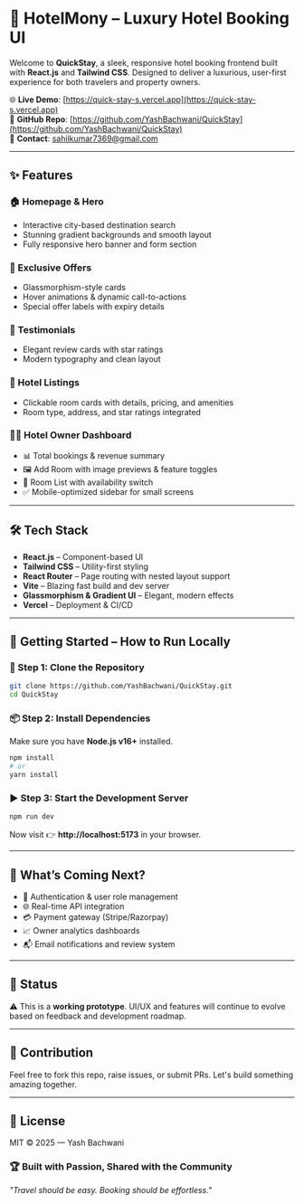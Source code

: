 # 🚀 HotelMony – Luxury Hotel Booking UI

Welcome to **QuickStay**, a sleek, responsive hotel booking frontend built with **React.js** and **Tailwind CSS**. Designed to deliver a luxurious, user-first experience for both travelers and property owners.

🌐 **Live Demo**: [https://quick-stay-s.vercel.app](https://quick-stay-s.vercel.app)  
📂 **GitHub Repo**: [https://github.com/YashBachwani/QuickStay](https://github.com/YashBachwani/QuickStay)  
📧 **Contact**: sahilkumar7369@gmail.com

---

## ✨ Features

### 🏠 Homepage & Hero
- Interactive city-based destination search
- Stunning gradient backgrounds and smooth layout
- Fully responsive hero banner and form section

### 💎 Exclusive Offers
- Glassmorphism-style cards
- Hover animations & dynamic call-to-actions
- Special offer labels with expiry details

### 💬 Testimonials
- Elegant review cards with star ratings
- Modern typography and clean layout

### 🏨 Hotel Listings
- Clickable room cards with details, pricing, and amenities
- Room type, address, and star ratings integrated

### 🧑‍💼 Hotel Owner Dashboard
- 📊 Total bookings & revenue summary
- 🖼️ Add Room with image previews & feature toggles
- 📝 Room List with availability switch
- ✅ Mobile-optimized sidebar for small screens

---

## 🛠️ Tech Stack

- **React.js** – Component-based UI
- **Tailwind CSS** – Utility-first styling
- **React Router** – Page routing with nested layout support
- **Vite** – Blazing fast build and dev server
- **Glassmorphism & Gradient UI** – Elegant, modern effects
- **Vercel** – Deployment & CI/CD

---

## 🧩 Getting Started – How to Run Locally

### 🚀 Step 1: Clone the Repository
```bash
git clone https://github.com/YashBachwani/QuickStay.git
cd QuickStay
```

### 📦 Step 2: Install Dependencies
Make sure you have **Node.js v16+** installed.
```bash
npm install
# or
yarn install
```

### ▶️ Step 3: Start the Development Server
```bash
npm run dev
```

Now visit 👉 **http://localhost:5173** in your browser.

---

## 🔮 What’s Coming Next?

- 🔐 Authentication & user role management
- 🌐 Real-time API integration
- 💳 Payment gateway (Stripe/Razorpay)
- 📈 Owner analytics dashboards
- 📬 Email notifications and review system

---

## 🧪 Status

⚠️ This is a **working prototype**. UI/UX and features will continue to evolve based on feedback and development roadmap.

---

## 🤝 Contribution

Feel free to fork this repo, raise issues, or submit PRs. Let's build something amazing together.

---

## 📄 License

MIT © 2025 — Yash Bachwani

### 🏆 **Built with Passion, Shared with the Community**  
*"Travel should be easy. Booking should be effortless."* 
